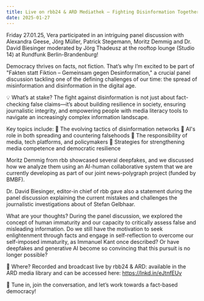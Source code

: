 ```yaml
---
title: Live on rbb24 & ARD Mediathek – Fighting Disinformation Together!
date: 2025-01-27
---
```


Friday 27.01.25, Vera participated in an intriguing panel discussion with Alexandra Geese, Jörg Müller, Patrick Stegemann, Moritz Demmig and Dr. David Biesinger moderated by Jörg Thadeusz at the rooftop lounge (Studio 14) at Rundfunk Berlin-Brandenburg! 

<!--more-->

Democracy thrives on facts, not fiction. That’s why I’m excited to be part of "Fakten statt Fiktion – Gemeinsam gegen Desinformation," a crucial panel discussion tackling one of the defining challenges of our time: the spread of misinformation and disinformation in the digital age. 

💡 What’s at stake?
The fight against disinformation is not just about fact-checking false claims—it’s about building resilience in society, ensuring journalistic integrity, and empowering people with media literacy tools to navigate an increasingly complex information landscape.

 Key topics include:
🔹 The evolving tactics of disinformation networks
🔹 AI's role in both spreading and countering falsehoods
🔹 The responsibility of media, tech platforms, and policymakers
🔹 Strategies for strengthening media competence and democratic resilience

Moritz Demmig from rbb showcased several deepfakes, and we discussed how we analyze them using an AI-human collaborative system that we are currently developing as part of our joint news-polygraph project (funded by BMBF). 

Dr. David Biesinger, editor-in chief of rbb gave also a statement during the panel discussion explaining the current mistakes and challenges the journalistic investigations about of Stefan Gelbhaar. 

What are your thoughts? 
During the panel discussion, we explored the concept of human immaturity and our capacity to critically assess false and misleading information. Do we still have the motivation to seek enlightenment through facts and engage in self-reflection to overcome our self-imposed immaturity, as Immanuel Kant once described? Or have deepfakes and generative AI become so convincing that this pursuit is no longer possible?

📍 Where? Recorded and broadcast live by rbb24 & ARD: available in the ARD media library and can be accessed here: https://lnkd.in/eJtnfEUv 

📢 Tune in, join the conversation, and let’s work towards a fact-based democracy!
